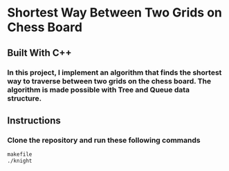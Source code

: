 # Shortest Way Between Two Grids on Chess Board

## Built With C++ 

### In this project, I implement an algorithm that finds the shortest way to traverse between two grids on the chess board. The algorithm is made possible with Tree and Queue data structure. 

## Instructions

### Clone the repository and run these following commands

  ```sh
  makefile 
  ./knight
  ```
